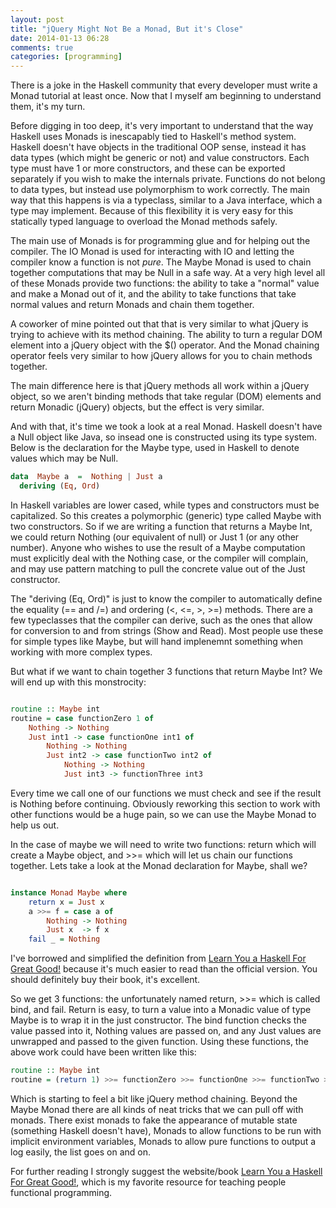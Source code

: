 ```yaml
---
layout: post
title: "jQuery Might Not Be a Monad, But it's Close"
date: 2014-01-13 06:28
comments: true
categories: [programming]
---
```


There is a joke in the Haskell community that every developer must write a Monad tutorial at least once. Now that I myself am beginning to understand them, it's my turn.

Before digging in too deep, it's very important to understand that the way Haskell uses Monads is inescapably tied to Haskell's method system. Haskell doesn't have objects in the traditional OOP sense, instead it has data types (which might be generic or not) and value constructors. Each type must have 1 or more constructors, and these can be exported separately if you wish to make the internals private. Functions do not belong to data types, but instead use polymorphism to work correctly. The main way that this happens is via a typeclass, similar to a Java interface, which a type may implement. Because of this flexibility it is very easy for this statically typed language to overload the Monad methods safely.

The main use of Monads is for programming glue and for helping out the compiler. The IO Monad is used for interacting with IO and letting the compiler know a function is not *pure*. The Maybe Monad is used to chain together computations that may be Null in a safe way. At a very high level all of these Monads provide two functions: the ability to take a "normal" value and make a Monad out of it, and the ability to take functions that take normal values and return Monads and chain them together.

A coworker of mine pointed out that that is very similar to what jQuery is trying to achieve with its method chaining. The ability to turn a regular DOM element into a jQuery object with the $() operator. And the Monad chaining operator feels very similar to how jQuery allows for you to chain methods together.

The main difference here is that jQuery methods all work within a jQuery object, so we aren't binding methods that take regular (DOM) elements and return Monadic (jQuery) objects, but the effect is very similar.

And with that, it's time we took a look at a real Monad. Haskell doesn't have a Null object like Java, so insead one is constructed using its type system. Below is the declaration for the Maybe type, used in Haskell to denote values which may be Null.

``` haskell
data  Maybe a  =  Nothing | Just a
  deriving (Eq, Ord)
```

In Haskell variables are lower cased, while types and constructors must be capitalized. So this creates a polymorphic (generic) type called Maybe with two constructors. So if we are writing a function that returns a Maybe Int, we could return Nothing (our equivalent of null) or Just 1 (or any other number). Anyone who wishes to use the result of a Maybe computation must explicitly deal with the Nothing case, or the compiler will complain, and may use pattern matching to pull the concrete value out of the Just constructor.

The "deriving (Eq, Ord)" is just to know the compiler to automatically define the equality (== and /=) and ordering (<, <=, >, >=) methods. There are a few typeclasses that the compiler can derive, such as the ones that allow for conversion to and from strings (Show and Read). Most people use these for simple types like Maybe, but will hand implenemnt something when working with more complex types.

But what if we want to chain together 3 functions that return Maybe Int? We will end up with this monstrocity:

``` haskell

routine :: Maybe int
routine = case functionZero 1 of
    Nothing -> Nothing
    Just int1 -> case functionOne int1 of
        Nothing -> Nothing
        Just int2 -> case functionTwo int2 of
            Nothing -> Nothing
            Just int3 -> functionThree int3
```

Every time we call one of our functions we must check and see if the result is Nothing before continuing. Obviously reworking this section to work with other functions would be a huge pain, so we can use the Maybe Monad to help us out.

In the case of maybe we will need to write two functions: return which will create a Maybe object, and >>= which will let us chain our functions together. Lets take a look at the Monad declaration for Maybe, shall we?

``` haskell

instance Monad Maybe where
    return x = Just x
    a >>= f = case a of
        Nothing -> Nothing
        Just x  -> f x
    fail _ = Nothing
```

I've borrowed and simplified the definition from [Learn You a Haskell For Great Good!](http://learnyouahaskell.com/a-fistful-of-monads#getting-our-feet-wet-with-maybe) because it's much easier to read than the official version. You should definitely buy their book, it's excellent.

So we get 3 functions: the unfortunately named return, >>= which is called bind, and fail. Return is easy, to turn a value into a Monadic value of type Maybe is to wrap it in the just constructor. The bind function checks the value passed into it, Nothing values are passed on, and any Just values are unwrapped and passed to the given function. Using these functions, the above work could have been written like this:

``` haskell
routine :: Maybe int
routine = (return 1) >>= functionZero >>= functionOne >>= functionTwo >>= functionThree

```

Which is starting to feel a bit like jQuery method chaining. Beyond the Maybe Monad there are all kinds of neat tricks that we can pull off with monads. There exist monads to fake the appearance of mutable state (something Haskell doesn't have), Monads to allow functions to be run with implicit environment variables, Monads to allow pure functions to output a log easily, the list goes on and on.

For further reading I strongly suggest the website/book [Learn You a Haskell For Great Good!](http://learnyouahaskell.com), which is my favorite resource for teaching people functional programming.
